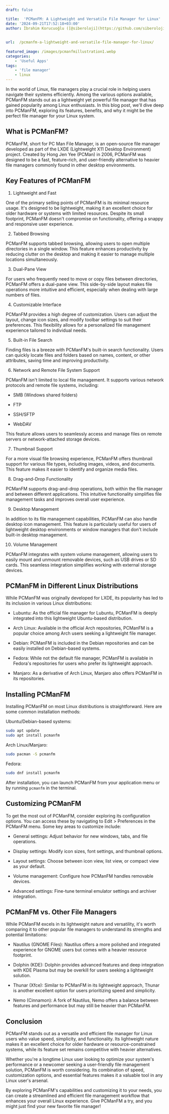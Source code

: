 ```yaml
---
draft: false

title:  'PCManFM: A Lightweight and Versatile File Manager for Linux'
date: '2024-09-21T17:52:18+03:00'
author: İbrahim Korucuoğlu ([@siberoloji](https://github.com/siberoloji))
 
 
url:  /pcmanfm-a-lightweight-and-versatile-file-manager-for-linux/
 
featured_image: /images/pcmanfmillustration1.webp
categories:
    - 'Useful Apps'
tags:
    - 'file manager'
    - linux
---
```



In the world of Linux, file managers play a crucial role in helping users navigate their systems efficiently. Among the various options available, PCManFM stands out as a lightweight yet powerful file manager that has gained popularity among Linux enthusiasts. In this blog post, we'll dive deep into PCManFM, exploring its features, benefits, and why it might be the perfect file manager for your Linux system.



## What is PCManFM?



PCManFM, short for PC Man File Manager, is an open-source file manager developed as part of the LXDE (Lightweight X11 Desktop Environment) project. Created by Hong Jen Yee (PCMan) in 2006, PCManFM was designed to be a fast, feature-rich, and user-friendly alternative to heavier file managers commonly found in other desktop environments.



## Key Features of PCManFM



1. Lightweight and Fast



One of the primary selling points of PCManFM is its minimal resource usage. It's designed to be lightweight, making it an excellent choice for older hardware or systems with limited resources. Despite its small footprint, PCManFM doesn't compromise on functionality, offering a snappy and responsive user experience.



2. Tabbed Browsing



PCManFM supports tabbed browsing, allowing users to open multiple directories in a single window. This feature enhances productivity by reducing clutter on the desktop and making it easier to manage multiple locations simultaneously.



3. Dual-Pane View



For users who frequently need to move or copy files between directories, PCManFM offers a dual-pane view. This side-by-side layout makes file operations more intuitive and efficient, especially when dealing with large numbers of files.



4. Customizable Interface



PCManFM provides a high degree of customization. Users can adjust the layout, change icon sizes, and modify toolbar settings to suit their preferences. This flexibility allows for a personalized file management experience tailored to individual needs.



5. Built-in File Search



Finding files is a breeze with PCManFM's built-in search functionality. Users can quickly locate files and folders based on names, content, or other attributes, saving time and improving productivity.



6. Network and Remote File System Support



PCManFM isn't limited to local file management. It supports various network protocols and remote file systems, including:


* SMB (Windows shared folders)

* FTP

* SSH/SFTP

* WebDAV




This feature allows users to seamlessly access and manage files on remote servers or network-attached storage devices.



7. Thumbnail Support



For a more visual file browsing experience, PCManFM offers thumbnail support for various file types, including images, videos, and documents. This feature makes it easier to identify and organize media files.



8. Drag-and-Drop Functionality



PCManFM supports drag-and-drop operations, both within the file manager and between different applications. This intuitive functionality simplifies file management tasks and improves overall user experience.



9. Desktop Management



In addition to its file management capabilities, PCManFM can also handle desktop icon management. This feature is particularly useful for users of lightweight desktop environments or window managers that don't include built-in desktop management.



10. Volume Management



PCManFM integrates with system volume management, allowing users to easily mount and unmount removable devices, such as USB drives or SD cards. This seamless integration simplifies working with external storage devices.



## PCManFM in Different Linux Distributions



While PCManFM was originally developed for LXDE, its popularity has led to its inclusion in various Linux distributions:


* Lubuntu: As the official file manager for Lubuntu, PCManFM is deeply integrated into this lightweight Ubuntu-based distribution.

* Arch Linux: Available in the official Arch repositories, PCManFM is a popular choice among Arch users seeking a lightweight file manager.

* Debian: PCManFM is included in the Debian repositories and can be easily installed on Debian-based systems.

* Fedora: While not the default file manager, PCManFM is available in Fedora's repositories for users who prefer its lightweight approach.

* Manjaro: As a derivative of Arch Linux, Manjaro also offers PCManFM in its repositories.




## Installing PCManFM



Installing PCManFM on most Linux distributions is straightforward. Here are some common installation methods:



Ubuntu/Debian-based systems:


```bash
sudo apt update
sudo apt install pcmanfm
```



Arch Linux/Manjaro:


```bash
sudo pacman -S pcmanfm
```



Fedora:


```bash
sudo dnf install pcmanfm
```



After installation, you can launch PCManFM from your application menu or by running `pcmanfm` in the terminal.



## Customizing PCManFM



To get the most out of PCManFM, consider exploring its configuration options. You can access these by navigating to Edit &gt; Preferences in the PCManFM menu. Some key areas to customize include:


* General settings: Adjust behavior for new windows, tabs, and file operations.

* Display settings: Modify icon sizes, font settings, and thumbnail options.

* Layout settings: Choose between icon view, list view, or compact view as your default.

* Volume management: Configure how PCManFM handles removable devices.

* Advanced settings: Fine-tune terminal emulator settings and archiver integration.




## PCManFM vs. Other File Managers



While PCManFM excels in its lightweight nature and versatility, it's worth comparing it to other popular file managers to understand its strengths and potential limitations:


* Nautilus (GNOME Files): Nautilus offers a more polished and integrated experience for GNOME users but comes with a heavier resource footprint.

* Dolphin (KDE): Dolphin provides advanced features and deep integration with KDE Plasma but may be overkill for users seeking a lightweight solution.

* Thunar (Xfce): Similar to PCManFM in its lightweight approach, Thunar is another excellent option for users prioritizing speed and simplicity.

* Nemo (Cinnamon): A fork of Nautilus, Nemo offers a balance between features and performance but may still be heavier than PCManFM.




## Conclusion



PCManFM stands out as a versatile and efficient file manager for Linux users who value speed, simplicity, and functionality. Its lightweight nature makes it an excellent choice for older hardware or resource-constrained systems, while its feature set remains competitive with heavier alternatives.



Whether you're a longtime Linux user looking to optimize your system's performance or a newcomer seeking a user-friendly file management solution, PCManFM is worth considering. Its combination of speed, customization options, and essential features makes it a valuable tool in any Linux user's arsenal.



By exploring PCManFM's capabilities and customizing it to your needs, you can create a streamlined and efficient file management workflow that enhances your overall Linux experience. Give PCManFM a try, and you might just find your new favorite file manager!
